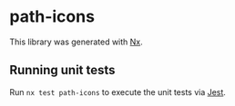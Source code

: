 # path-icons

This library was generated with [Nx](https://nx.dev).

## Running unit tests

Run `nx test path-icons` to execute the unit tests via [Jest](https://jestjs.io).
